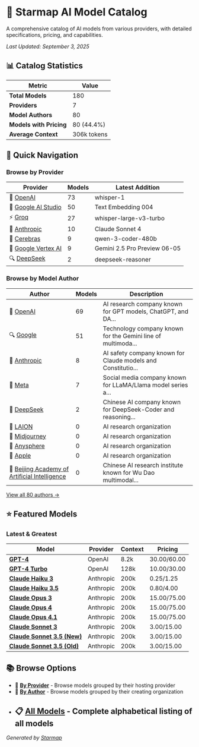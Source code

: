 # 🌟 Starmap AI Model Catalog
  
A comprehensive catalog of AI models from various providers, with detailed specifications, pricing, and capabilities.
  
  
*_Last Updated: September 3, 2025_*
  
  
## 📊 Catalog Statistics
  
| Metric | Value |
|---------|---------|
| **Total Models** | 180 |
| **Providers** | 7 |
| **Model Authors** | 80 |
| **Models with Pricing** | 80 (44.4%) |
| **Average Context** | 306k tokens |

  
## 🚀 Quick Navigation
  
### Browse by Provider
  
| Provider | Models | Latest Addition |
|---------|---------|---------|
| 🤖 [OpenAI](providers/openai/) | 73 | whisper-1 |
| 🔮 [Google AI Studio](providers/google-ai-studio/) | 50 | Text Embedding 004 |
| ⚡ [Groq](providers/groq/) | 27 | whisper-large-v3-turbo |
| 🧠 [Anthropic](providers/anthropic/) | 10 | Claude Sonnet 4 |
| 🚀 [Cerebras](providers/cerebras/) | 9 | qwen-3-coder-480b |
| 🏢 [Google Vertex AI](providers/google-vertex/) | 9 | Gemini 2.5 Pro Preview 06-05 |
| 🔍 [DeepSeek](providers/deepseek/) | 2 | deepseek-reasoner |

  
### Browse by Model Author
  
| Author | Models | Description |
|---------|---------|---------|
| 🤖 [OpenAI](authors/openai/) | 69 | AI research company known for GPT models, ChatGPT, and DA... |
| 🔍 [Google](authors/google/) | 51 | Technology company known for the Gemini line of multimoda... |
| 🧠 [Anthropic](authors/anthropic/) | 8 | AI safety company known for Claude models and Constitutio... |
| 📘 [Meta](authors/meta/) | 7 | Social media company known for LLaMA/Llama model series a... |
| 🔬 [DeepSeek](authors/deepseek/) | 2 | Chinese AI company known for DeepSeek-Coder and reasoning... |
| 👥 [LAION](authors/laion/) | 0 | AI research organization |
| 👥 [Midjourney](authors/midjourney/) | 0 | AI research organization |
| 👥 [Anysphere](authors/anysphere/) | 0 | AI research organization |
| 👥 [Apple](authors/apple/) | 0 | AI research organization |
| 👥 [Beijing Academy of Artificial Intelligence](authors/baai/) | 0 | Chinese AI research institute known for Wu Dao multimodal... |

  
[View all 80 authors →](authors/)
  
  
## ⭐ Featured Models
  
### Latest & Greatest
  
| Model | Provider | Context | Pricing |
|---------|---------|---------|---------|
| **[GPT-4](models/gpt-4.md)** | OpenAI | 8.2k | $30.00/$60.00 |
| **[GPT-4 Turbo](models/gpt-4-turbo.md)** | OpenAI | 128k | $10.00/$30.00 |
| **[Claude Haiku 3](models/claude-3-haiku-20240307.md)** | Anthropic | 200k | $0.25/$1.25 |
| **[Claude Haiku 3.5](models/claude-3-5-haiku-20241022.md)** | Anthropic | 200k | $0.80/$4.00 |
| **[Claude Opus 3](models/claude-3-opus-20240229.md)** | Anthropic | 200k | $15.00/$75.00 |
| **[Claude Opus 4](models/claude-opus-4-20250514.md)** | Anthropic | 200k | $15.00/$75.00 |
| **[Claude Opus 4.1](models/claude-opus-4-1-20250805.md)** | Anthropic | 200k | $15.00/$75.00 |
| **[Claude Sonnet 3](models/claude-3-sonnet-20240229.md)** | Anthropic | 200k | $3.00/$15.00 |
| **[Claude Sonnet 3.5 (New)](models/claude-3-5-sonnet-20241022.md)** | Anthropic | 200k | $3.00/$15.00 |
| **[Claude Sonnet 3.5 (Old)](models/claude-3-5-sonnet-20240620.md)** | Anthropic | 200k | $3.00/$15.00 |

  
## 📚 Browse Options
  
- 🏢 **[By Provider](providers/)** - Browse models grouped by their hosting provider
- 👥 **[By Author](authors/)** - Browse models grouped by their creating organization
- 📋 **[All Models](models/)** - Complete alphabetical listing of all models
  ---
_Generated by [Starmap](https://github.com/agentstation/starmap)_
